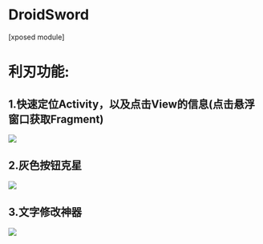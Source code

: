 # DroidSword
[xposed module]
# 利刃功能:

## 1.快速定位Activity，以及点击View的信息(点击悬浮窗口获取Fragment)

![](https://github.com/githubwing/DroidSword/raw/master/img/pic.png)

## 2.灰色按钮克星

![](https://github.com/githubwing/DroidSword/raw/master/img/pic2.gif)

## 3.文字修改神器

![](https://github.com/githubwing/DroidSword/raw/master/img/pic3.gif)
